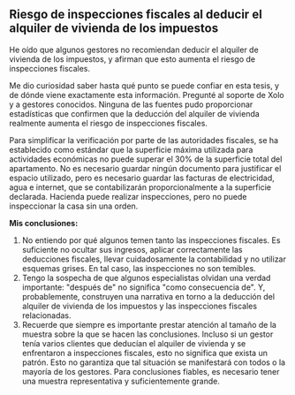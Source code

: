 ## Riesgo de inspecciones fiscales al deducir el alquiler de vivienda de los impuestos

He oído que algunos gestores no recomiendan deducir el alquiler de vivienda de los impuestos, y afirman que esto aumenta el riesgo de inspecciones fiscales.

Me dio curiosidad saber hasta qué punto se puede confiar en esta tesis, y de dónde viene exactamente esta información. Pregunté al soporte de Xolo y a gestores conocidos. Ninguna de las fuentes pudo proporcionar estadísticas que confirmen que la deducción del alquiler de vivienda realmente aumenta el riesgo de inspecciones fiscales.

Para simplificar la verificación por parte de las autoridades fiscales, se ha establecido como estándar que la superficie máxima utilizada para actividades económicas no puede superar el 30% de la superficie total del apartamento. No es necesario guardar ningún documento para justificar el espacio utilizado, pero es necesario guardar las facturas de electricidad, agua e internet, que se contabilizarán proporcionalmente a la superficie declarada. Hacienda puede realizar inspecciones, pero no puede inspeccionar la casa sin una orden.

**Mis conclusiones:**

1. No entiendo por qué algunos temen tanto las inspecciones fiscales. Es suficiente no ocultar sus ingresos, aplicar correctamente las deducciones fiscales, llevar cuidadosamente la contabilidad y no utilizar esquemas grises. En tal caso, las inspecciones no son temibles.
2. Tengo la sospecha de que algunos especialistas olvidan una verdad importante: "después de" no significa "como consecuencia de". Y, probablemente, construyen una narrativa en torno a la deducción del alquiler de vivienda de los impuestos y las inspecciones fiscales relacionadas.
3. Recuerde que siempre es importante prestar atención al tamaño de la muestra sobre la que se hacen las conclusiones. Incluso si un gestor tenía varios clientes que deducían el alquiler de vivienda y se enfrentaron a inspecciones fiscales, esto no significa que exista un patrón. Esto no garantiza que tal situación se manifestará con todos o la mayoría de los gestores. Para conclusiones fiables, es necesario tener una muestra representativa y suficientemente grande. 
